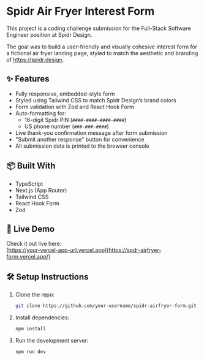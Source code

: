 # Spidr Air Fryer Interest Form

This project is a coding challenge submission for the Full-Stack Software Engineer position at Spidr Design.

The goal was to build a user-friendly and visually cohesive interest form for a fictional air fryer landing page, styled to match the aesthetic and branding of https://spidr.design.

## ✨ Features

- Fully responsive, embedded-style form
- Styled using Tailwind CSS to match Spidr Design’s brand colors
- Form validation with Zod and React Hook Form
- Auto-formatting for:
  - 16-digit Spidr PIN (`####-####-####-####`)
  - US phone number (`###-###-####`)
- Live thank-you confirmation message after form submission
- "Submit another response" button for convenience
- All submission data is printed to the browser console

## 📦 Built With

- TypeScript
- Next.js (App Router)
- Tailwind CSS
- React Hook Form
- Zod



## 🚀 Live Demo

Check it out live here:  
[https://your-vercel-app-url.vercel.app](https://spdr-airfryer-form.vercel.app/)

## 🛠 Setup Instructions

1. Clone the repo:
   ```bash
   git clone https://github.com/your-username/spidr-airfryer-form.git

2. Install dependencies:
   ```bash
   npm install

3. Run the development server:
   ```bash
   npm run dev

  
